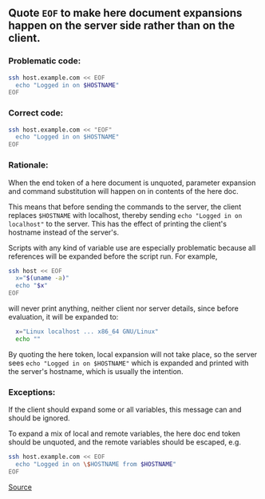 ## Quote `EOF` to make here document expansions happen on the server side rather than on the client.

### Problematic code:

```sh
ssh host.example.com << EOF
  echo "Logged in on $HOSTNAME"
EOF
```

### Correct code:

```sh
ssh host.example.com << "EOF"
  echo "Logged in on $HOSTNAME"
EOF
```

### Rationale:

When the end token of a here document is unquoted, parameter expansion and command substitution will happen on in contents of the here doc.

This means that before sending the commands to the server, the client replaces `$HOSTNAME` with localhost, thereby sending `echo "Logged in on localhost"` to the server. This has the effect of printing the client's hostname instead of the server's.

Scripts with any kind of variable use are especially problematic because all references will be expanded before the script run. For example,

```sh
ssh host << EOF
  x="$(uname -a)"
  echo "$x"
EOF
```

will never print anything, neither client nor server details, since before evaluation, it will be expanded to:

```sh
  x="Linux localhost ... x86_64 GNU/Linux"
  echo ""
```

By quoting the here token, local expansion will not take place, so the server sees `echo "Logged in on $HOSTNAME"` which is expanded and printed with the server's hostname, which is usually the intention.

### Exceptions:

If the client should expand some or all variables, this message can and should be ignored.

To expand a mix of local and remote variables, the here doc end token should be unquoted, and the remote variables should be escaped, e.g.

```sh
ssh host.example.com << EOF
  echo "Logged in on \$HOSTNAME from $HOSTNAME"
EOF
```

[Source](https://github.com/koalaman/shellcheck/wiki/SC2087)

